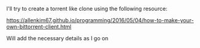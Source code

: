 I'll try to create a torrent like clone using the following resource:

https://allenkim67.github.io/programming/2016/05/04/how-to-make-your-own-bittorrent-client.html

Will add the necessary details as I go on
